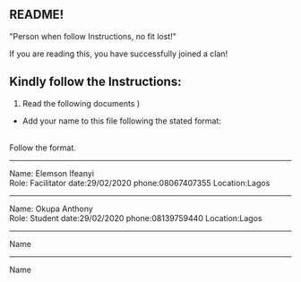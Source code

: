 ## README!

"Person when follow Instructions, no fit lost!"

If you are reading this, you have successfully joined a clan!

## Kindly follow the Instructions:

1. Read the following documents
   )

- Add your name to this file following the stated format:

<br/> Follow the format.<br/>

---

Name: Elemson Ifeanyi <br/>
Role: Facilitator
date:29/02/2020
phone:08067407355
Location:Lagos

---

Name: Okupa Anthony <br/>
Role: Student
date:29/02/2020
phone:08139759440
Location:Lagos

---

Name <br/>

---

Name <br/>
